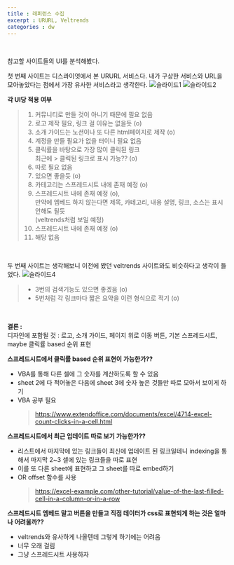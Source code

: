 ```yaml
---
title : 레퍼런스 수집
excerpt : URURL, Veltrends
categories : dw
---
```


<br>

참고할 사이트들의 UI를 분석해봤다.

첫 번째 사이트는 디스콰이엇에서 본 URURL 서비스다. 내가 구상한 서비스와 URL을 모아놓았다는 점에서 가장 유사한 서비스라고 생각한다.
![슬라이드1](https://user-images.githubusercontent.com/112374186/224022142-f2e5d841-d8fb-4d00-888b-aaab5c39be96.PNG)
![슬라이드2](https://user-images.githubusercontent.com/112374186/224022147-630045e6-a8f8-4e34-b8cc-342d8c4c2873.PNG)

**각 UI당 적용 여부**
> 1. 커뮤니티로 만들 것이 아니기 때문에 필요 없음
> 2. 로고 제작 필요, 링크 걸 이유는 없을듯 (o)
> 3. 소개 가이드는 노션이나 또 다른 html페이지로 제작 (o)
> 4. 계정을 만들 필요가 없을 터이니 필요 없음
> 5. 클릭률을 바탕으로 가장 많이 클릭된 링크  
최근에 > 클릭된 링크로 표시 가능?? (o)
> 6. 따로 필요 없음
> 7. 있으면 좋을듯 (o)
> 8. 카테고리는 스프레드시트 내에 존재 예정 (o)
> 9. 스프레드시트 내에 존재 예정 (o),  
만약에 엠베드 하지 않는다면 제목, 카테고리, 내용 설명, 링크, 소스는 표시 안해도 될듯  
(veltrends처럼 보일 예정)
> 10. 스프레드시트 내에 존재 예정 (o)
> 11. 해당 없음

<br>

두 번째 사이트는 생각해보니 이전에 봤던 veltrends 사이트와도 비슷하다고 생각이 들었다.
![슬라이드4](https://user-images.githubusercontent.com/112374186/224022151-475f52c4-4dc3-46bb-8d35-e75b7a4f0cdb.PNG)

> - 3번의 검색기능도 있으면 좋겠음 (o)  
> - 5번처럼 각 링크마다 짧은 요약을 이런 형식으로 적기 (o)

<br>

**결론 :**  
디자인에 포함될 것 : 로고, 소개 가이드, 페이지 위로 이동 버튼, 기본 스프레드시트, maybe 클릭률 based 순위 표현

**스프레드시트에서 클릭률 based 순위 표현이 가능한가??**  
- VBA를 통해 다른 셀에 그 숫자를 계산하도록 할 수 있음
- sheet 2에 다 적어놓은 다음에 sheet 3에 숫자 높은 것들만 따로 모아서 보이게 하기
- VBA 공부 필요
  > <https://www.extendoffice.com/documents/excel/4714-excel-count-clicks-in-a-cell.html>

**스프레드시트에서 최근 업데이트 따로 보기 가능한가??**  
- 리스트에서 마지막에 있는 링크들이 최신에 업데이트 된 
링크일테니 indexing을 통해서 마지막 2~3 셀에 있는 링크들을 따로 표현
- 이를 또 다른 sheet에 표현하고 그 sheet를 따로 embed하기
- OR offset 함수를 사용 
  > <https://excel-example.com/other-tutorial/value-of-the-last-filled-cell-in-a-column-or-in-a-row>

**스프레드시트 엠베드 말고 버튼을 만들고 직접 데이터가 css로 표현되게 하는 것은 얼마나 어려울까??**  
- veltrends와 유사하게 나올텐데 그렇게 하기에는 어려움
- 너무 오래 걸림
- 그냥 스프레드시트 사용하자

<br>